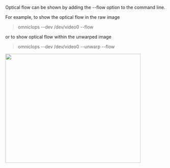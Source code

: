 Optical flow can be shown by adding the --flow option to the command line.

For example, to show the optical flow in the raw image

> omniclops --dev /dev/video0 --flow

or to show optical flow within the unwarped image

> omniclops --dev /dev/video0 --unwarp --flow

<a href='http://www.youtube.com/watch?feature=player_embedded&v=gWnDruAYCNQ' target='_blank'><img src='http://img.youtube.com/vi/gWnDruAYCNQ/0.jpg' width='425' height=344 /></a>